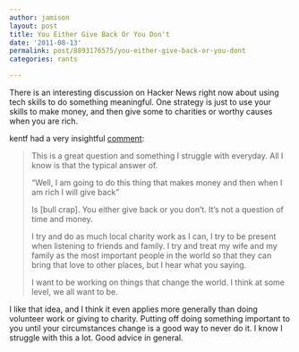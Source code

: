 ```yaml
---
author: jamison
layout: post
title: You Either Give Back Or You Don't
date: '2011-08-13'
permalink: post/8893176575/you-either-give-back-or-you-dont
categories: rants

---
```



There is an interesting discussion on Hacker News right now about using
tech skills to do something meaningful. One strategy is just to use your
skills to make money, and then give some to charities or worthy causes when
you are rich.

kentf had a very
insightful [comment](http://news.ycombinator.com/item?id=2882437):

> This is a great question and something I struggle with everyday. All I
> know is that the typical answer of.
>
> “Well, I am going to do this thing that makes money and then when I am
> rich I will give back”
>
> Is [bull crap]. You either give back or you don’t. It’s not a question
> of time and money.
>
> I try and do as much local charity work as I can, I try to be present
> when listening to friends and family. I try and treat my wife and my
> family as the most important people in the world so that they can
> bring that love to other places, but I hear what you saying.
>
> I want to be working on things that change the world. I think at some
> level, we all want to be.

I like that idea, and I think it even applies more generally than doing
volunteer work or giving to charity. Putting off doing something
important to you until your circumstances change is a good way to never
do it. I know I struggle with this a lot. Good advice in general.
